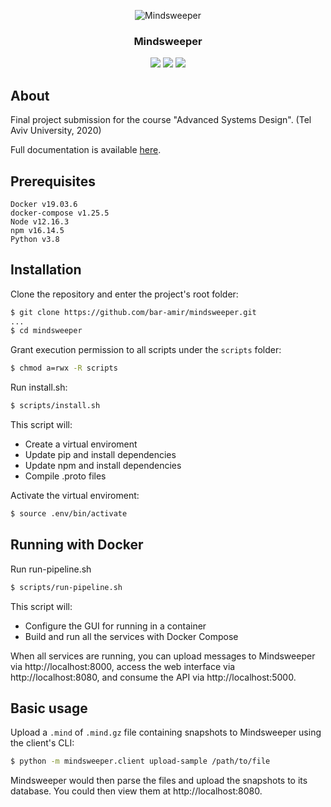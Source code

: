 <p align="center">
  <img alt="Mindsweeper" title="Mindsweeper" src="https://user-images.githubusercontent.com/28039736/82994340-a5ccc900-a00a-11ea-8f43-99d5f91ac532.jpg" />
</p>
<h3 align="center">
  Mindsweeper
</h3>
<p align="center">
  <a title="Build Status" href="https://travis-ci.com/bar-amir/mindsweeper"><img src="https://travis-ci.com/bar-amir/mindsweeper.svg?branch=master"></a>
  <a title="Codecov" href="https://codecov.io/gh/bar-amir/mindsweeper"><img src="https://codecov.io/gh/bar-amir/mindsweeper/branch/master/graph/badge.svg"></a>
  <a title="Documentation Status" href="https://mindsweeper.readthedocs.io/en/latest/?badge=latest"><img src="https://readthedocs.org/projects/mindsweeper/badge/?version=latest"></a>
</p>

## About
Final project submission for the course "Advanced Systems Design". (Tel Aviv University, 2020)

Full documentation is available [here](https://mindsweeper.readthedocs.io/).

## Prerequisites
```
Docker v19.03.6
docker-compose v1.25.5
Node v12.16.3
npm v16.14.5
Python v3.8
```

## Installation

Clone the repository and enter the project's root folder:
```bash
$ git clone https://github.com/bar-amir/mindsweeper.git
...
$ cd mindsweeper
```

Grant execution permission to all scripts under the `scripts` folder:
```bash
$ chmod a=rwx -R scripts 
```

Run install.sh:
```bash
$ scripts/install.sh
```
This script will:
* Create a virtual enviroment
* Update pip and install dependencies
* Update npm and install dependencies
* Compile .proto files

Activate the virtual enviroment:
```bash
$ source .env/bin/activate
```

## Running with Docker
Run run-pipeline.sh
```bash
$ scripts/run-pipeline.sh
```
This script will:
* Configure the GUI for running in a container
* Build and run all the services with Docker Compose

When all services are running, you can upload messages to Mindsweeper via http://localhost:8000, access the web interface via http://localhost:8080, and consume the API via http://localhost:5000.

## Basic usage
Upload a `.mind` of `.mind.gz` file containing snapshots to Mindsweeper using the client's CLI:
```bash
$ python -m mindsweeper.client upload-sample /path/to/file
```
Mindsweeper would then parse the files and upload the snapshots to its database. You could then view them at http://localhost:8080.
